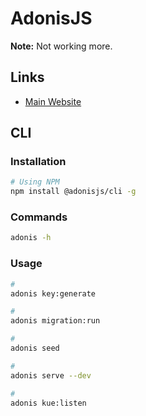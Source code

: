 # AdonisJS

**Note:** Not working more.

<!--
https://github.com/CesarJrFontalvo/buen-comienzo-adonis-5/blob/main/Dockerfile
-->

## Links

- [Main Website](https://adonisjs.com/)

## CLI

### Installation

```sh
# Using NPM
npm install @adonisjs/cli -g
```

### Commands

```sh
adonis -h
```

### Usage

```sh
#
adonis key:generate

#
adonis migration:run

#
adonis seed

#
adonis serve --dev

#
adonis kue:listen
```
